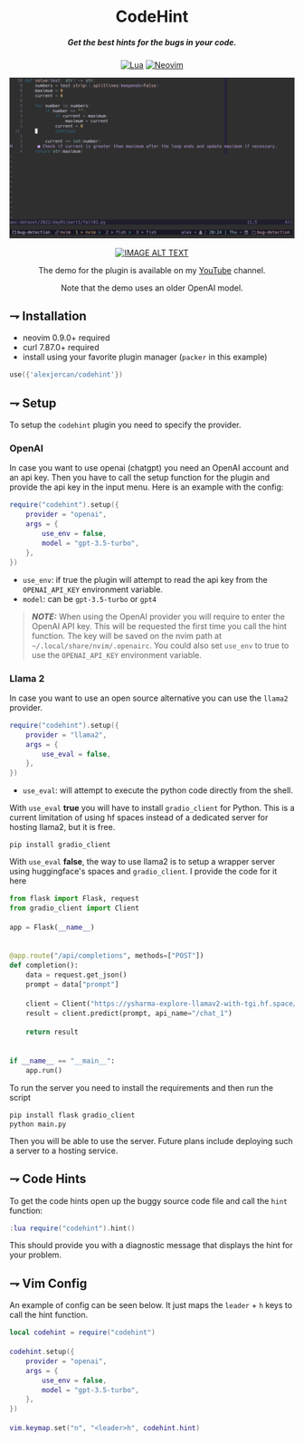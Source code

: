 <div align="center">

# CodeHint
##### Get the best hints for the bugs in your code.

[![Lua](https://img.shields.io/badge/Lua-blue.svg?style=for-the-badge&logo=lua)](http://www.lua.org)
[![Neovim](https://img.shields.io/badge/Neovim%200.9+-green.svg?style=for-the-badge&logo=neovim)](https://neovim.io)
</div>

![bugfix](./resources/example.png)

<div align="center">

[![IMAGE ALT TEXT](http://img.youtube.com/vi/0rjjgwFgHLU/0.jpg)](http://www.youtube.com/watch?v=0rjjgwFgHLU "AI Fixes Bugs")

The demo for the plugin is available on my [YouTube](https://www.youtube.com/channel/UCQfbjXwtGuJ-7hDMmAm1-rA) channel.

Note that the demo uses an older OpenAI model.

</div>

## ⇁ Installation
* neovim 0.9.0+ required
* curl 7.87.0+ required
* install using your favorite plugin manager (`packer` in this example)

```lua
use({'alexjercan/codehint'})
```

## ⇁ Setup

To setup the `codehint` plugin you need to specify the provider.

### OpenAI

In case you want to use openai (chatgpt) you need an OpenAI account
and an api key. Then you have to call the setup function for the plugin and
provide the api key in the input menu. Here is an example with the config:

```lua
require("codehint").setup({
    provider = "openai",
    args = {
        use_env = false,
        model = "gpt-3.5-turbo",
    },
})
```

- `use_env`: if true the plugin will attempt to read the api key from the
  `OPENAI_API_KEY` environment variable.
- `model`: can be `gpt-3.5-turbo` or `gpt4`

> **_NOTE:_** When using the OpenAI provider you will require to enter the
OpenAI API key. This will be requested the first time you call the hint
function. The key will be saved on the nvim path at
`~/.local/share/nvim/.openairc`. You could also set `use_env` to true to use
the `OPENAI_API_KEY` environment variable.

### Llama 2

In case you want to use an open source alternative you can use the `llama2`
provider.

```lua
require("codehint").setup({
    provider = "llama2",
    args = {
        use_eval = false,
    },
})
```

- `use_eval`: will attempt to execute the python code directly from the shell.

With `use_eval` **true** you will have to install `gradio_client` for Python.
This is a current limitation of using hf spaces instead of a dedicated server
for hosting llama2, but it is free.

```console
pip install gradio_client
```

With `use_eval` **false**, the way to use llama2 is to setup a wrapper server
using huggingface's spaces and `gradio_client`. I provide the code for it here

```python
from flask import Flask, request
from gradio_client import Client

app = Flask(__name__)


@app.route("/api/completions", methods=["POST"])
def completion():
    data = request.get_json()
    prompt = data["prompt"]

    client = Client("https://ysharma-explore-llamav2-with-tgi.hf.space/")
    result = client.predict(prompt, api_name="/chat_1")

    return result


if __name__ == "__main__":
    app.run()
```

To run the server you need to install the requirements and then run the script

```console
pip install flask gradio_client
python main.py
```

Then you will be able to use the server. Future plans include deploying such a
server to a hosting service.

## ⇁ Code Hints

To get the code hints open up the buggy source code file and call the `hint`
function:

```lua
:lua require("codehint").hint()
```

This should provide you with a diagnostic message that displays the hint for
your problem.

## ⇁ Vim Config

An example of config can be seen below. It just maps the `leader` + `h` keys to
call the hint function.

```lua
local codehint = require("codehint")

codehint.setup({
    provider = "openai",
    args = {
        use_env = false,
        model = "gpt-3.5-turbo",
    },
})

vim.keymap.set("n", "<leader>h", codehint.hint)
```
